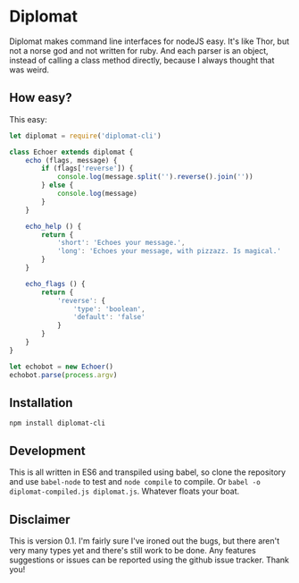 # Diplomat
Diplomat makes command line interfaces for nodeJS easy. It's like Thor, but not a norse god and not written for ruby. And each parser is an object, instead of calling a class method directly, because I always thought that was weird.

## How easy?
This easy:

```javascript
let diplomat = require('diplomat-cli')

class Echoer extends diplomat {
    echo (flags, message) {
        if (flags['reverse']) {
            console.log(message.split('').reverse().join(''))
        } else {
            console.log(message)
        }
    }

    echo_help () {
        return {
            'short': 'Echoes your message.',
            'long': 'Echoes your message, with pizzazz. Is magical.'
        }
    }

    echo_flags () {
        return {
            'reverse': {
                'type': 'boolean',
                'default': 'false'
            }
        }
    }
}

let echobot = new Echoer()
echobot.parse(process.argv)
```

## Installation
    npm install diplomat-cli

## Development
This is all written in ES6 and transpiled using babel, so clone the repository and use `babel-node` to test and `node compile` to compile. Or `babel -o diplomat-compiled.js diplomat.js`. Whatever floats your boat.

## Disclaimer
This is version 0.1. I'm fairly sure I've ironed out the bugs, but there aren't very many types yet and there's still work to be done. Any features suggestions or issues can be reported using the github issue tracker. Thank you!
